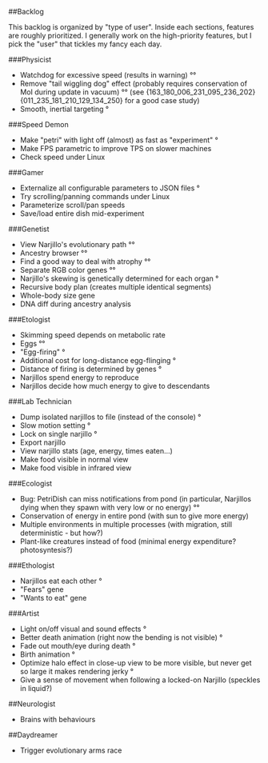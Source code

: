 ##Backlog

This backlog is organized by "type of user". Inside each sections, features are roughly prioritized.
I generally work on the high-priority features, but I pick the "user" that tickles my fancy each day.

###Physicist

* Watchdog for excessive speed (results in warning) °°
* Remove "tail wiggling dog" effect (probably requires conservation of MoI during update in vacuum) °°
  (see {163_180_006_231_095_236_202}{011_235_181_210_129_134_250} for a good case study)
* Smooth, inertial targeting °

###Speed Demon

* Make "petri" with light off (almost) as fast as "experiment" °
* Make FPS parametric to improve TPS on slower machines
* Check speed under Linux

###Gamer

* Externalize all configurable parameters to JSON files °
* Try scrolling/panning commands under Linux
* Parameterize scroll/pan speeds
* Save/load entire dish mid-experiment

###Genetist

* View Narjillo's evolutionary path °°
* Ancestry browser °°
* Find a good way to deal with atrophy °°
* Separate RGB color genes °°
* Narjillo's skewing is genetically determined for each organ °
* Recursive body plan (creates multiple identical segments)
* Whole-body size gene
* DNA diff during ancestry analysis

###Etologist

* Skimming speed depends on metabolic rate
* Eggs °°
* "Egg-firing" °
* Additional cost for long-distance egg-flinging °
* Distance of firing is determined by genes °
* Narjillos spend energy to reproduce
* Narjillos decide how much energy to give to descendants

###Lab Technician

* Dump isolated narjillos to file (instead of the console) °
* Slow motion setting °
* Lock on single narjillo °
* Export narjillo
* View narjillo stats (age, energy, times eaten...)
* Make food visible in normal view
* Make food visible in infrared view

###Ecologist

* Bug: PetriDish can miss notifications from pond (in particular, Narjillos dying when they spawn with very low or no energy) °°
* Conservation of energy in entire pond (with sun to give more energy)
* Multiple environments in multiple processes (with migration, still deterministic - but how?)
* Plant-like creatures instead of food (minimal energy expenditure? photosyntesis?)

###Ethologist

* Narjillos eat each other °
* "Fears" gene
* "Wants to eat" gene

###Artist

* Light on/off visual and sound effects °
* Better death animation (right now the bending is not visible) °
* Fade out mouth/eye during death °
* Birth animation °
* Optimize halo effect in close-up view to be more visible, but never get so large it makes rendering jerky °
* Give a sense of movement when following a locked-on Narjillo (speckles in liquid?)

##Neurologist

* Brains with behaviours

##Daydreamer

* Trigger evolutionary arms race
